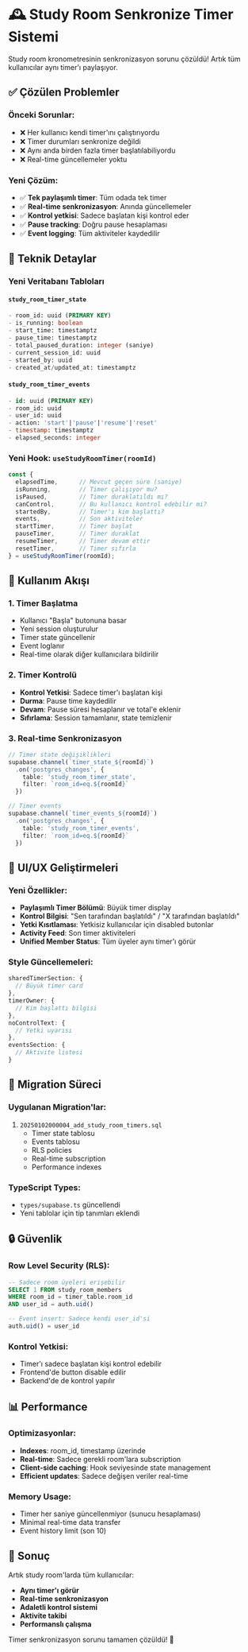# 🕰️ Study Room Senkronize Timer Sistemi

Study room kronometresinin senkronizasyon sorunu çözüldü! Artık tüm kullanıcılar aynı timer'ı paylaşıyor.

## ✅ Çözülen Problemler

### Önceki Sorunlar:
- ❌ Her kullanıcı kendi timer'ını çalıştırıyordu  
- ❌ Timer durumları senkronize değildi
- ❌ Aynı anda birden fazla timer başlatılabiliyordu
- ❌ Real-time güncellemeler yoktu

### Yeni Çözüm:
- ✅ **Tek paylaşımlı timer**: Tüm odada tek timer
- ✅ **Real-time senkronizasyon**: Anında güncellemeler
- ✅ **Kontrol yetkisi**: Sadece başlatan kişi kontrol eder
- ✅ **Pause tracking**: Doğru pause hesaplaması
- ✅ **Event logging**: Tüm aktiviteler kaydedilir

## 🔧 Teknik Detaylar

### Yeni Veritabanı Tabloları

#### `study_room_timer_state`
```sql
- room_id: uuid (PRIMARY KEY)
- is_running: boolean
- start_time: timestamptz
- pause_time: timestamptz  
- total_paused_duration: integer (saniye)
- current_session_id: uuid
- started_by: uuid
- created_at/updated_at: timestamptz
```

#### `study_room_timer_events`
```sql
- id: uuid (PRIMARY KEY)
- room_id: uuid
- user_id: uuid
- action: 'start'|'pause'|'resume'|'reset'
- timestamp: timestamptz
- elapsed_seconds: integer
```

### Yeni Hook: `useStudyRoomTimer(roomId)`

```typescript
const {
  elapsedTime,      // Mevcut geçen süre (saniye)
  isRunning,        // Timer çalışıyor mu?
  isPaused,         // Timer duraklatıldı mı?
  canControl,       // Bu kullanıcı kontrol edebilir mi?
  startedBy,        // Timer'ı kim başlattı?
  events,           // Son aktiviteler
  startTimer,       // Timer başlat
  pauseTimer,       // Timer duraklat
  resumeTimer,      // Timer devam ettir
  resetTimer,       // Timer sıfırla
} = useStudyRoomTimer(roomId);
```

## 🎯 Kullanım Akışı

### 1. Timer Başlatma
- Kullanıcı "Başla" butonuna basar
- Yeni session oluşturulur
- Timer state güncellenir
- Event loglanır
- Real-time olarak diğer kullanıcılara bildirilir

### 2. Timer Kontrolü
- **Kontrol Yetkisi**: Sadece timer'ı başlatan kişi
- **Durma**: Pause time kaydedilir
- **Devam**: Pause süresi hesaplanır ve total'e eklenir
- **Sıfırlama**: Session tamamlanır, state temizlenir

### 3. Real-time Senkronizasyon
```typescript
// Timer state değişiklikleri
supabase.channel(`timer_state_${roomId}`)
  .on('postgres_changes', {
    table: 'study_room_timer_state',
    filter: `room_id=eq.${roomId}`
  })

// Timer events
supabase.channel(`timer_events_${roomId}`)
  .on('postgres_changes', {
    table: 'study_room_timer_events',
    filter: `room_id=eq.${roomId}`
  })
```

## 📱 UI/UX Geliştirmeleri

### Yeni Özellikler:
- **Paylaşımlı Timer Bölümü**: Büyük timer display
- **Kontrol Bilgisi**: "Sen tarafından başlatıldı" / "X tarafından başlatıldı"
- **Yetki Kısıtlaması**: Yetkisiz kullanıcılar için disabled butonlar
- **Activity Feed**: Son timer aktiviteleri
- **Unified Member Status**: Tüm üyeler aynı timer'ı görür

### Style Güncellemeleri:
```typescript
sharedTimerSection: {
  // Büyük timer card
},
timerOwner: {
  // Kim başlattı bilgisi
},
noControlText: {
  // Yetki uyarısı
},
eventsSection: {
  // Aktivite listesi
}
```

## 🚀 Migration Süreci

### Uygulanan Migration'lar:
1. `20250102000004_add_study_room_timers.sql`
   - Timer state tablosu
   - Events tablosu
   - RLS policies
   - Real-time subscription
   - Performance indexes

### TypeScript Types:
- `types/supabase.ts` güncellendi
- Yeni tablolar için tip tanımları eklendi

## 🔒 Güvenlik

### Row Level Security (RLS):
```sql
-- Sadece room üyeleri erişebilir
SELECT 1 FROM study_room_members 
WHERE room_id = timer_table.room_id 
AND user_id = auth.uid()

-- Event insert: Sadece kendi user_id'si
auth.uid() = user_id
```

### Kontrol Yetkisi:
- Timer'ı sadece başlatan kişi kontrol edebilir
- Frontend'de button disable edilir
- Backend'de de kontrol yapılır

## 📊 Performance

### Optimizasyonlar:
- **Indexes**: room_id, timestamp üzerinde
- **Real-time**: Sadece gerekli room'lara subscription
- **Client-side caching**: Hook seviyesinde state management
- **Efficient updates**: Sadece değişen veriler real-time

### Memory Usage:
- Timer her saniye güncellenmiyor (sunucu hesaplaması)
- Minimal real-time data transfer
- Event history limit (son 10)

## 🎉 Sonuç

Artık study room'larda tüm kullanıcılar:
- **Aynı timer'ı görür**
- **Real-time senkronizasyon**
- **Adaletli kontrol sistemi**  
- **Aktivite takibi**
- **Performanslı çalışma**

Timer senkronizasyon sorunu tamamen çözüldü! 🚀 